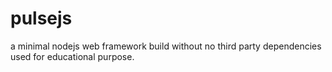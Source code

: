 # pulsejs
a minimal nodejs web framework build without no third party dependencies used for educational purpose.
